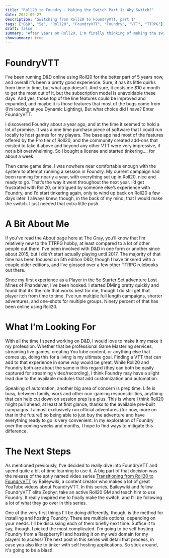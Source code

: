 ```yaml
---
title: "Roll20 to Foundry - Making the Switch Part 1: Why Switch?"
date: 2022-09-27
description: "Switching from Roll20 to FoundryVTT, part 1"
tags: ["D&D", "5e", "Roll20", "FoundryVTT", "Foundry", "VTT", "TTRPG"]
draft: false
summary: "After years on Roll20, I'm finally thinking of making the switch to FoundryVTT"
showsummary: true
---
```


# FoundryVTT
I’ve been running D&D online using Roll20 for the better part of 5 years now, and overall it’s been a pretty good experience. Sure, it has its little quirks from time to time, but what app doesn’t. And sure, it costs me $10 a month to get the most out of it, but the subscription model is unavoidable these days. And yes, those top of the line features could be improved and expanded, and maybe it is those features that most of the bugs come from (I’m looking at you Dynamic Lighting), But what choice did I have? Enter FoundryVTT.

I discovered Foundry about a year ago, and at the time it seemed to hold a lot of promise. It was a one time purchase piece of software that I could run locally to host games for my players. The base app had most of the features offered by the Pro tier of Roll20, and the community created add-ons that existed to take it above and beyond any other VTT were very impressive, if not a bit overwhelming. So I bought a license and started tinkering…. for about a week. 

Then came game time, I was nowhere near comfortable enough with the system to attempt running a session in Foundry. My current campaign had been running for nearly a year, with everything set up in Roll20, nice and ready to go. That’s the way it went throughout the next year. I’d get frustrated with Roll20, or intrigued by someone else’s experience with Foundry, and I’d start tinkering again, only to wind up back on Roll20 a few days later. I always knew, though, in the back of my mind, that I would make the switch. I just needed that extra little push.

# A Bit About Me
If you’ve read the About page here at The Gray, you’ll know that I’m relatively new to the TTRPG hobby, at least compared to a lot of other people out there. I’ve been involved with D&D in one form or another since about 2015, but I didn’t start actually playing until 2017. The majority of that time has been focused on 5th edition D&D, though I have tinkered with a couple older editions, and I’ve glossed over a few other TTRPG rulebooks out there.

Since my first experience as a Player in the 5e Starter Set adventure Lost Mines of Phandelver, I’ve been hooked. I started DMing pretty quickly and found that it’s the role that works best for me, though I do still get that player itch from time to time. I’ve run multiple full length campaigns, shorter adventures, and one-shots for multiple groups. Ninety percent of that has been online using Roll20.

# What I’m Looking For
With all the time I spend working on D&D, I would love to make it my make it my profession. Whether that be professional Game Mastering services, streaming live games, creating YouTube content, or anything else that comes up, doing this for a living is my ultimate goal. Finding a VTT that can add to that experience in some way would be great. While Roll20 and Foundry both are about the same in this regard (they can both be easily captured for streaming video/recording), I think Foundry may have a slight lead due to the available modules that add customization and automation.

Speaking of automation, another big area of concern is prep time. Life is busy, between family, work and other non-gaming responsibilities, anything that can help cut down on session prep is a plus. This is where I think Roll20 might pull ahead, at least at first glance, thanks to the available pre-built campaigns. I almost exclusively run official adventures (for now, more on that in the future!) so being able to just buy the adventure and have everything ready to go is very convenient. In my exploration of Foundry over the coming weeks and months, I hope to find ways to mitigate this difference.

# The Next Steps
As mentioned previously, I've decided to really dive into FoundryVTT and spend quite a bit of time learning to use it. A big part of that decision was the release of the aptly named video series [Transitioning from Roll20 to FoundryVTT](https://youtube.com/playlist?list=PLbNUuLLqMgaAFB-bFK6JoA5tQM3rhl5hm) by Baileywiki, a content creator who makes a lot of great YouTube videos about FoundryVTT. In this series, Baileywiki and fellow FoundryVTT elite Zephyr, take an active Roll20 GM and teach him to use Foundry. It really inspired me to finally make the switch, and I'll be following a lot of what they go over in this series.

One of the very first things I'll be doing differently, though, is the method for installing and hosting Foundry. There are multiple options, depending on your needs. I'll be discussing each of them briefly next time. Suffice it to say, though, I picked the most complicated. I'm going to be self hosting Foundry from a RaspberryPi and hosting it on my web domain for my players to access! The next post in this series will detail that process, in case you also like to tinker with self hosting applications. So stick around, it's going to be a blast!